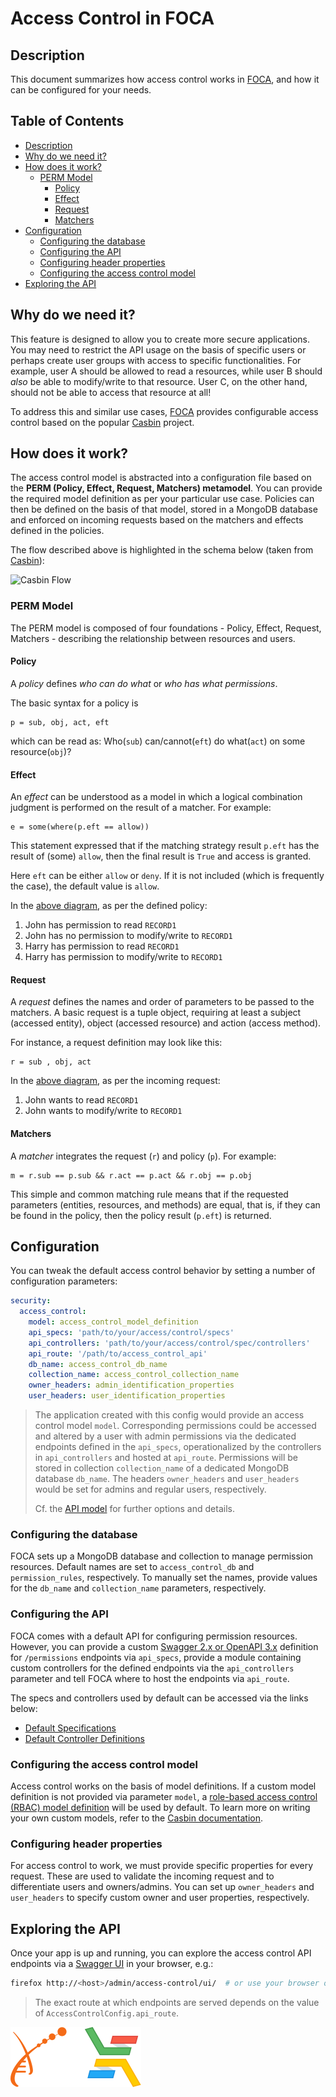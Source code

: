 # Access Control in FOCA

## Description

This document summarizes how access control works in [FOCA][res-foca], and how
it can be configured for your needs.

## Table of Contents

* [Description](#description)
* [Why do we need it?](#why-do-we-need-it)
* [How does it work?](#how-does-it-work)
  * [PERM Model](#perm-model)
    * [Policy](#policy)
    * [Effect](#effect)
    * [Request](#request)
    * [Matchers](#matchers)
* [Configuration](#configuration)
  * [Configuring the database](#configuring-the-database)
  * [Configuring the API](#configuring-the-api)
  * [Configuring header properties](#configuring-header-properties)
  * [Configuring the access control
    model](#configuring-the-access-control-model)
* [Exploring the API](#exploring-the-api)

## Why do we need it?

This feature is designed to allow you to create more secure applications. You
may need to restrict the API usage on the basis of specific users or perhaps
create user groups with access to specific functionalities. For example, user A
should be allowed to read a resources, while user B should _also_ be able to
modify/write to that resource. User C, on the other hand, should not be able to
access that resource at all!

To address this and similar use cases, [FOCA][res-foca] provides configurable
access control based on the popular [Casbin][casbin-docs] project.

## How does it work?

The access control model is abstracted into a configuration file based on the
**PERM (Policy, Effect, Request, Matchers) metamodel**. You can provide the
required model definition as per your particular use case. Policies can then be
defined on the basis of that model, stored in a MongoDB database and enforced
on incoming requests based on the matchers and effects defined in the policies.

The flow described above is highlighted in the schema below (taken from
[Casbin][casbin-docs]):

![Casbin Flow][img-casbin-flow]

### PERM Model

The PERM model is composed of four foundations - Policy, Effect, Request,
Matchers - describing the relationship between resources and users.

#### Policy

A _policy_ defines _who can do what_ or _who has what permissions_.

The basic syntax for a policy is

```console
p = sub, obj, act, eft
```

which can be read as: Who(`sub`) can/cannot(`eft`) do what(`act`) on some
resource(`obj`)?

#### Effect

An _effect_ can be understood as a model in which a logical combination
judgment is performed on the result of a matcher. For example:

```console
e = some(where(p.eft == allow))
```

This statement expressed that if the matching strategy result `p.eft` has the
result of (some) `allow`, then the final result is `True` and access is
granted.

Here `eft` can be either `allow` or `deny`. If it is not included (which is
frequently the case), the default value is `allow`.

In the [above diagram](#how-does-it-work), as per the defined policy:

1. John has permission to read `RECORD1`
2. John has no permission to modify/write to `RECORD1`
3. Harry has permission to read `RECORD1`
4. Harry has permission to modify/write to `RECORD1`

#### Request

A _request_ defines the names and order of parameters to be passed to the
matchers. A basic request is a tuple object, requiring at least a subject
(accessed entity), object (accessed resource) and action (access method).

For instance, a request definition may look like this:

```console
r = sub , obj, act
```

In the [above diagram](#how-does-it-work), as per the incoming request:

1. John wants to read `RECORD1`
2. John wants to modify/write to `RECORD1`

#### Matchers

A _matcher_ integrates the request (`r`) and policy (`p`). For example:

```console
m = r.sub == p.sub && r.act == p.act && r.obj == p.obj
```

This simple and common matching rule means that if the requested parameters
(entities, resources, and methods) are equal, that is, if they can be found in
the policy, then the policy result (`p.eft`) is returned.

## Configuration

You can tweak the default access control behavior by setting a number of
configuration parameters:

```yaml
security:
  access_control:
    model: access_control_model_definition
    api_specs: 'path/to/your/access/control/specs'
    api_controllers: 'path/to/your/access/control/spec/controllers'
    api_route: '/path/to/access_control_api'
    db_name: access_control_db_name
    collection_name: access_control_collection_name
    owner_headers: admin_identification_properties
    user_headers: user_identification_properties
```

> The application created with this config would provide an access control
> model `model`. Corresponding permissions could be accessed and altered
> by a user with admin permissions via the dedicated endpoints defined in the
> `api_specs`, operationalized by the controllers in `api_controllers` and
> hosted at `api_route`. Permissions will be stored in collection
> `collection_name` of a dedicated MongoDB database `db_name`. The headers
> `owner_headers` and `user_headers` would be set for admins and regular users,
> respectively.
>  
> Cf. the [API model][docs-models-access-control] for further options and details.

### Configuring the database

FOCA sets up a MongoDB database and collection to manage permission resources.
Default names are set to `access_control_db` and `permission_rules`,
respectively. To manually set the names, provide values for the `db_name` and
`collection_name` parameters, respectively.

### Configuring the API

FOCA comes with a default API for configuring permission resources. However,
you can provide a custom [Swagger 2.x or OpenAPI 3.x][res-openapi] definition
for `/permissions` endpoints via `api_specs`, provide a module containing
custom controllers for the defined endpoints via the `api_controllers`
parameter and tell FOCA where to host the endpoints via `api_route`.

The specs and controllers used by default can be accessed via the links below:

* [Default Specifications][default-specs]
* [Default Controller Definitions][default-controllers]

### Configuring the access control model

Access control works on the basis of model definitions. If a custom model
definition is not provided via parameter `model`, a [role-based access control
(RBAC) model definition][default-model] will be used by default. To learn more
on writing your own custom models, refer to the [Casbin
documentation][res-casbin-models].

### Configuring header properties

For access control to work, we must provide specific properties for every
request. These are used to validate the incoming request and to differentiate
users and owners/admins. You can set up `owner_headers` and `user_headers` to
specify custom owner and user properties, respectively.

## Exploring the API

Once your app is up and running, you can explore the access control API
endpoints via a [Swagger UI][res-swagger] in your browser, e.g.:

```bash
firefox http://<host>/admin/access-control/ui/  # or use your browser of choice
```

> The exact route at which endpoints are served depends on the value of
> `AccessControlConfig.api_route`.

![Logo_banner][img-logo-banner]

[casbin-docs]: <https://casbin.org/docs/en/how-it-works>
[docs-models-access-control]: <https://foca.readthedocs.io/en/latest/modules/foca.models.html#foca.models.config.AccessControlConfig>
[default-specs]: ../../foca/security/access_control/api/access-control-specs.yaml
[default-controllers]: ../../foca/security/access_control/access_control_server.py
[default-model]: ../../foca/security/access_control/api/default_model.conf
[img-casbin-flow]: ../../images/casbin_model.jpeg
[img-logo-banner]: ../../images/logo-banner.svg
[res-casbin-models]: <https://casbin.org/docs/en/supported-models>
[res-foca]: <https://pypi.org/project/foca/>
[res-openapi]: <https://www.openapis.org/>
[res-swagger]: <https://swagger.io/tools/swagger-ui/>
